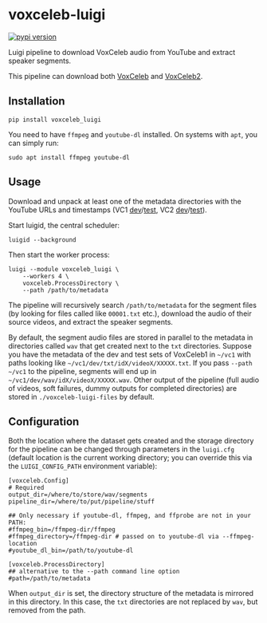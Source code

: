 # voxceleb-luigi
[![pypi version](http://img.shields.io/pypi/v/voxceleb_luigi.svg?style=flat)](https://pypi.python.org/pypi/voxceleb_luigi)

Luigi pipeline to download VoxCeleb audio from YouTube and extract speaker segments.

This pipeline can download both [VoxCeleb](http://www.robots.ox.ac.uk/~vgg/data/voxceleb/vox1.html) and [VoxCeleb2](http://www.robots.ox.ac.uk/~vgg/data/voxceleb/vox2.html).

## Installation

    pip install voxceleb_luigi

You need to have `ffmpeg` and `youtube-dl` installed. On systems with `apt`, you can simply run:

    sudo apt install ffmpeg youtube-dl


## Usage

Download and unpack at least one of the metadata directories with the YouTube URLs and timestamps (VC1 [dev](http://www.robots.ox.ac.uk/~vgg/data/voxceleb/data/vox1_dev_txt.zip)/[test](http://www.robots.ox.ac.uk/~vgg/data/voxceleb/data/vox1_test_txt.zip), VC2 [dev](http://www.robots.ox.ac.uk/~vgg/data/voxceleb/data/vox2_dev_txt.zip)/[test](http://www.robots.ox.ac.uk/~vgg/data/voxceleb/data/vox2_test_txt.zip)).

Start luigid, the central scheduler:

    luigid --background

Then start the worker process:

    luigi --module voxceleb_luigi \
        --workers 4 \
        voxceleb.ProcessDirectory \
        --path /path/to/metadata

The pipeline will recursively search `/path/to/metadata` for the segment files (by looking for files called like `00001.txt` etc.), download the audio of their source videos, and extract the speaker segments.

By default, the segment audio files are stored in parallel to the metadata in directories called `wav` that get created next to the `txt` directories. Suppose you have the metadata of the dev and test sets of VoxCeleb1 in `~/vc1` with paths looking like `~/vc1/dev/txt/idX/videoX/XXXXX.txt`. If you pass `--path ~/vc1` to the pipeline, segments will end up in `~/vc1/dev/wav/idX/videoX/XXXXX.wav`. Other output of the pipeline (full audio of videos, soft failures, dummy outputs for completed directories) are stored in `./voxceleb-luigi-files` by default.


## Configuration

Both the location where the dataset gets created and the storage directory for the pipeline can be changed through parameters in the `luigi.cfg` (default location is the current working directory; you can override this via the `LUIGI_CONFIG_PATH` environment variable):

    [voxceleb.Config]
    # Required
    output_dir=/where/to/store/wav/segments
    pipeline_dir=/where/to/put/pipeline/stuff

    ## Only necessary if youtube-dl, ffmpeg, and ffprobe are not in your PATH:
    #ffmpeg_bin=/ffmpeg-dir/ffmpeg
    #ffmpeg_directory=/ffmpeg-dir # passed on to youtube-dl via --ffmpeg-location
    #youtube_dl_bin=/path/to/youtube-dl

    [voxceleb.ProcessDirectory]
    ## alternative to the --path command line option
    #path=/path/to/metadata

When `output_dir` is set, the directory structure of the metadata is mirrored in this directory. In this case, the `txt` directories are not replaced by `wav`, but removed from the path.
